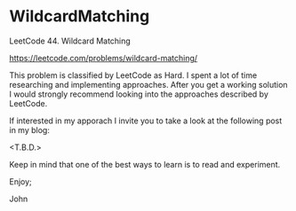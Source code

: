 # WildcardMatching
LeetCode 44. Wildcard Matching

https://leetcode.com/problems/wildcard-matching/

This problem is classified by LeetCode as Hard.
I spent a lot of time researching and implementing approaches.
After you get a working solution I would strongly recommend looking
into the approaches described by LeetCode.

If interested in my apporach I invite you to take a look at the
following post in my blog:

<T.B.D.>

Keep in mind that one of the best ways to learn is to read and experiment.

Enjoy;

John
